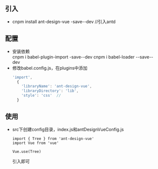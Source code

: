 ## 引入
* cnpm install ant-design-vue -save--dev //引入antd
## 配置
* 安装依赖<br>
  cnpm i babel-plugin-import -save--dev
  cnpm i babel-loader --save--dev
* 修改babel.config.js，在plugins中添加<br>  
  ```javascript
  'import',
    {
      'libraryName': 'ant-design-vue',
      'libraryDirectory': 'lib',
      'style': 'css'  //
    }
  ```
## 使用
* src下创建config目录，index.js和antDesignVueConfig.js
  ```
  import { Tree } from 'ant-design-vue'
  import Vue from 'vue'

  Vue.use(Tree)
  ```
  引入即可
  